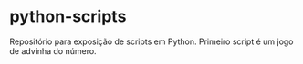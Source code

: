 # python-scripts
 Repositório para exposição de scripts em Python.
 Primeiro script é um jogo de advinha do número.

